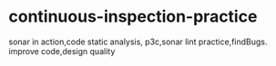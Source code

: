 # continuous-inspection-practice
sonar in action,code static analysis, p3c,sonar lint practice,findBugs. improve code,design quality
